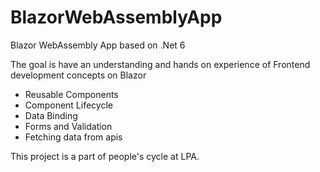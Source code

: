 # BlazorWebAssemblyApp
Blazor WebAssembly App based on .Net 6

The goal is have an understanding and hands on experience of Frontend development concepts on Blazor
- Reusable Components
- Component Lifecycle
- Data Binding
- Forms and Validation
- Fetching data from apis

This project is a part of people's cycle at LPA.
